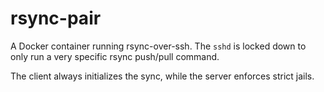 # rsync-pair

A Docker container running rsync-over-ssh.
The `sshd` is locked down to only run a very specific
rsync push/pull command.

The client always initializes the sync, while the server
enforces strict jails.
